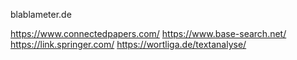 blablameter.de

https://www.connectedpapers.com/
https://www.base-search.net/
https://link.springer.com/
https://wortliga.de/textanalyse/
